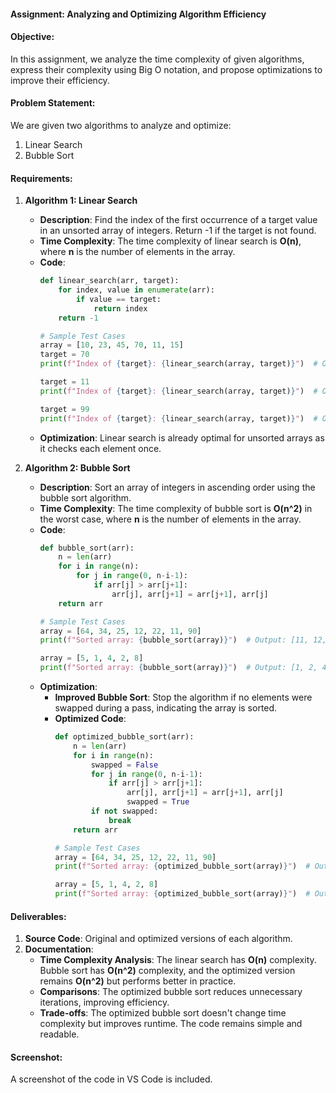 #### Assignment: Analyzing and Optimizing Algorithm Efficiency

#### Objective:
In this assignment, we analyze the time complexity of given algorithms, express their complexity using Big O notation, and propose optimizations to improve their efficiency.

#### Problem Statement:
We are given two algorithms to analyze and optimize:
1. Linear Search
2. Bubble Sort

#### Requirements:

1. **Algorithm 1: Linear Search**
   - **Description**: Find the index of the first occurrence of a target value in an unsorted array of integers. Return -1 if the target is not found.
   - **Time Complexity**: The time complexity of linear search is **O(n)**, where **n** is the number of elements in the array.
   - **Code**:
     ```python
     def linear_search(arr, target):
         for index, value in enumerate(arr):
             if value == target:
                 return index
         return -1

     # Sample Test Cases
     array = [10, 23, 45, 70, 11, 15]
     target = 70
     print(f"Index of {target}: {linear_search(array, target)}")  # Output: 3

     target = 11
     print(f"Index of {target}: {linear_search(array, target)}")  # Output: 4

     target = 99
     print(f"Index of {target}: {linear_search(array, target)}")  # Output: -1
     ```
   - **Optimization**: Linear search is already optimal for unsorted arrays as it checks each element once.

2. **Algorithm 2: Bubble Sort**
   - **Description**: Sort an array of integers in ascending order using the bubble sort algorithm.
   - **Time Complexity**: The time complexity of bubble sort is **O(n^2)** in the worst case, where **n** is the number of elements in the array.
   - **Code**:
     ```python
     def bubble_sort(arr):
         n = len(arr)
         for i in range(n):
             for j in range(0, n-i-1):
                 if arr[j] > arr[j+1]:
                     arr[j], arr[j+1] = arr[j+1], arr[j]
         return arr

     # Sample Test Cases
     array = [64, 34, 25, 12, 22, 11, 90]
     print(f"Sorted array: {bubble_sort(array)}")  # Output: [11, 12, 22, 25, 34, 64, 90]

     array = [5, 1, 4, 2, 8]
     print(f"Sorted array: {bubble_sort(array)}")  # Output: [1, 2, 4, 5, 8]
     ```
   - **Optimization**:
     - **Improved Bubble Sort**: Stop the algorithm if no elements were swapped during a pass, indicating the array is sorted.
     - **Optimized Code**:
       ```python
       def optimized_bubble_sort(arr):
           n = len(arr)
           for i in range(n):
               swapped = False
               for j in range(0, n-i-1):
                   if arr[j] > arr[j+1]:
                       arr[j], arr[j+1] = arr[j+1], arr[j]
                       swapped = True
               if not swapped:
                   break
           return arr

       # Sample Test Cases
       array = [64, 34, 25, 12, 22, 11, 90]
       print(f"Sorted array: {optimized_bubble_sort(array)}")  # Output: [11, 12, 22, 25, 34, 64, 90]

       array = [5, 1, 4, 2, 8]
       print(f"Sorted array: {optimized_bubble_sort(array)}")  # Output: [1, 2, 4, 5, 8]
       ```

#### Deliverables:
1. **Source Code**: Original and optimized versions of each algorithm.
2. **Documentation**:
   - **Time Complexity Analysis**: The linear search has **O(n)** complexity. Bubble sort has **O(n^2)** complexity, and the optimized version remains **O(n^2)** but performs better in practice.
   - **Comparisons**: The optimized bubble sort reduces unnecessary iterations, improving efficiency.
   - **Trade-offs**: The optimized bubble sort doesn't change time complexity but improves runtime. The code remains simple and readable.

#### Screenshot:
A screenshot of the code in VS Code is included.
